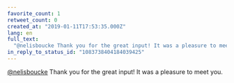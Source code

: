 ```yaml
---
favorite_count: 1
retweet_count: 0
created_at: "2019-01-11T17:53:35.000Z"
lang: en
full_text:
  "@nelisboucke Thank you for the great input! It was a pleasure to meet you."
in_reply_to_status_id: "1083738404184039425"
---
```


[@nelisboucke](https://twitter.com/nelisboucke) Thank you for the great input!
It was a pleasure to meet you.
